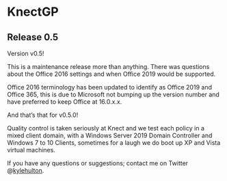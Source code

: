 # KnectGP

## Release 0.5

Version v0.5! 

This is a maintenance release more than anything. There was questions about the Office 2016 settings and when Office 2019 would be supported.

Office 2016 terminology has been updated to identify as Office 2019 and Office 365, this is due to Microsoft not bumping up the version number and have preferred to keep Office at 16.0.x.x.

And that’s that for v0.5.0!

Quality control is taken seriously at Knect and we test each policy in a mixed client domain, with a Windows Server 2019 Domain Controller and Windows 7 to 10 Clients, sometimes for a laugh we do boot up XP and Vista virtual machines.

If you have any questions or suggestions; contact me on Twitter @[kylehulton](https://www.twitter.com/kylehulton).
